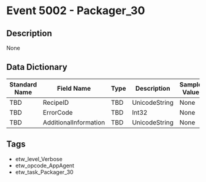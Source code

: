 # Event 5002 - Packager_30

## Description
None

## Data Dictionary
|Standard Name|Field Name|Type|Description|Sample Value|
|---|---|---|---|---|
|TBD|RecipeID|TBD|UnicodeString|None|None|
|TBD|ErrorCode|TBD|Int32|None|None|
|TBD|AdditionalInformation|TBD|UnicodeString|None|None|

## Tags
* etw_level_Verbose
* etw_opcode_AppAgent
* etw_task_Packager_30